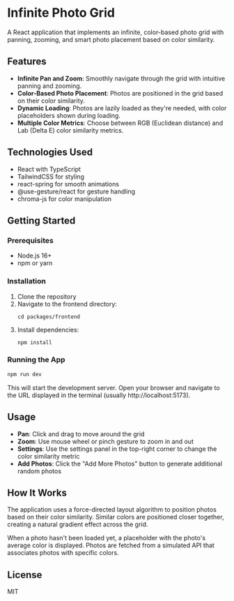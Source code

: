 # Infinite Photo Grid

A React application that implements an infinite, color-based photo grid with panning, zooming, and smart photo placement based on color similarity.

## Features

- **Infinite Pan and Zoom**: Smoothly navigate through the grid with intuitive panning and zooming.
- **Color-Based Photo Placement**: Photos are positioned in the grid based on their color similarity.
- **Dynamic Loading**: Photos are lazily loaded as they're needed, with color placeholders shown during loading.
- **Multiple Color Metrics**: Choose between RGB (Euclidean distance) and Lab (Delta E) color similarity metrics.

## Technologies Used

- React with TypeScript
- TailwindCSS for styling
- react-spring for smooth animations
- @use-gesture/react for gesture handling
- chroma-js for color manipulation

## Getting Started

### Prerequisites

- Node.js 16+ 
- npm or yarn

### Installation

1. Clone the repository
2. Navigate to the frontend directory:
   ```
   cd packages/frontend
   ```
3. Install dependencies:
   ```
   npm install
   ```

### Running the App

```bash
npm run dev
```

This will start the development server. Open your browser and navigate to the URL displayed in the terminal (usually http://localhost:5173).

## Usage

- **Pan**: Click and drag to move around the grid
- **Zoom**: Use mouse wheel or pinch gesture to zoom in and out
- **Settings**: Use the settings panel in the top-right corner to change the color similarity metric
- **Add Photos**: Click the "Add More Photos" button to generate additional random photos

## How It Works

The application uses a force-directed layout algorithm to position photos based on their color similarity. Similar colors are positioned closer together, creating a natural gradient effect across the grid.

When a photo hasn't been loaded yet, a placeholder with the photo's average color is displayed. Photos are fetched from a simulated API that associates photos with specific colors.

## License

MIT
